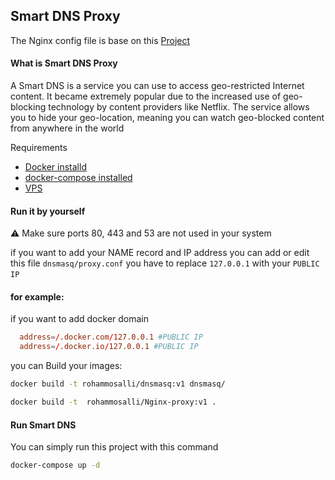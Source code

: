 ## Smart DNS Proxy 


The Nginx config file is base on this [Project](https://github.com/mosajjal/byosh) 

#### What is Smart DNS Proxy 
A Smart DNS is a service you can use to access geo-restricted Internet content. It became extremely popular due to the increased use of geo-blocking technology by content providers like Netflix. The service allows you to hide your geo-location, meaning you can watch geo-blocked content from anywhere in the world

Requirements
- [Docker installd](https://docs.docker.com/engine/install/ubuntu/) 
- [docker-compose installed](https://docs.docker.com/compose/install/)
- [VPS](https://www.digitalocean.com/products/droplets/) 

#### Run it by yourself 
:warning: Make sure ports 80, 443 and 53 are not used in your system

 
if you want to add your NAME record and IP address you can add or edit this file ```dnsmasq/proxy.conf``` you have to replace ```127.0.0.1``` with your ```PUBLIC IP‍ ```‍

#### for example: 
  if you want to add docker domain 

```conf
  address=/.docker.com/127.0.0.1 #PUBLIC IP‍
  address=/.docker.io/127.0.0.1 #PUBLIC IP‍
```

you can Build your images:

```bash
docker build -t rohammosalli/dnsmasq:v1 dnsmasq/

docker build -t  rohammosalli/Nginx-proxy:v1 .
```

#### Run Smart DNS
You can simply run this project with this command 

```bash
docker-compose up -d
```